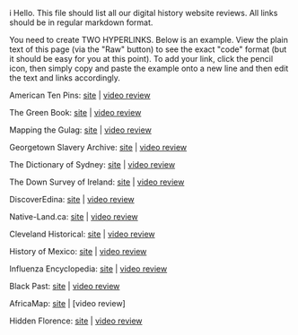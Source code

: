 

i
Hello. This file should list all our digital history website reviews. All links should be in regular markdown format.

You need to create TWO HYPERLINKS. Below is an example. View the plain text of this page (via the "Raw" button) to see the exact "code" format (but it should be easy for you at this point). To add your link, click the pencil icon, then simply copy and paste the example onto a new line and then edit the text and links accordingly.


American Ten Pins: [site](http://www.americantenpins.com/) | [video review](https://youtu.be/8X7LFIXUGbw)

The Green Book: [site](http://publicdomain.nypl.org/greenbook-map/) | [video review](https://www.youtube.com/watch?v=C7tGm8KU7uA)

Mapping the Gulag: [site](http://www.gulagmaps.org) | [video review](https://m.youtube.com/watch?v=wFMJK9HdhjA)

Georgetown Slavery Archive: [site](http://slaveryarchive.georgetown.edu/about) | [video review](https://youtu.be/bifsQcL-CGw)

The Dictionary of Sydney: [site](http://home.dictionaryofsydney.org) | [video review](https://www.youtube.com/watch?v=zXJenmyKGQA&feature=youtu.be)

The Down Survey of Ireland: [site](http://downsurvey.tcd.ie/index.html) | [video review](https://youtu.be/SSY7siRNEvk)

DiscoverEdina: [site](http://wwwold.edina.ac.uk/projects/discoveredina_summary.html) | [video review](https://youtu.be/1niMrVbeYVY)

Native-Land.ca: [site](https://native-land.ca/) | [video review](https://www.youtube.com/watch?v=_Umwe5gKH0A)

Cleveland Historical: [site](https://clevelandhistorical.org/) | [video review](https://www.youtube.com/watch?v=SVjPSqXh_tI)

History of Mexico: [site](http://www.history.com/topics/mexico/history-of-mexico) | [video review](https://www.youtube.com/watch?v=BzaZ2HHWWEY)

Influenza Encyclopedia: [site](http://www.influenzaarchive.org/index.html) | [video review](https://www.youtube.com/watch?v=XlLub_NVoZM&t=2s)

Black Past: [site](http://www.blackpast.org) | [video review]( https://www.youtube.com/watch?v=XSUZ0VjVL18&feature=youtu.be)

AfricaMap: [site](http://worldmap.harvard.edu/africamap/) | [video review]

Hidden Florence: [site](https://hiddenflorence.org/) | [video review](https://youtu.be/765LFIXUGiw)
